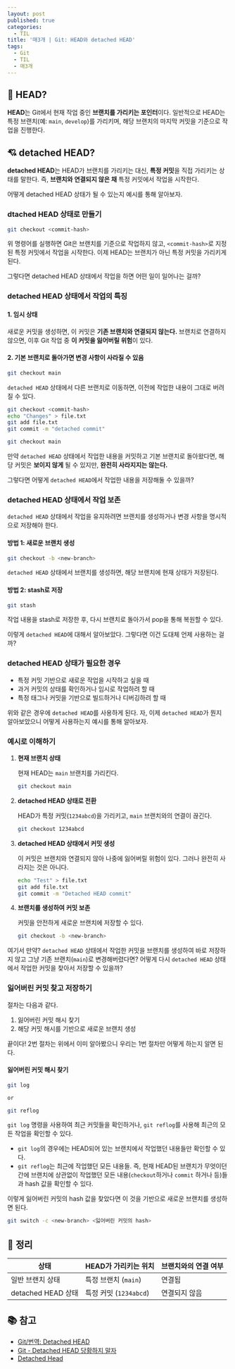 ```yaml
---
layout: post
published: true
categories:
  - TIL
title: '매3개 | Git: HEAD와 detached HEAD'
tags:
  - Git
  - TIL
  - 매3개
---
```


## 📩 HEAD?

**HEAD**는 Git에서 현재 작업 중인 **브랜치를 가리키는 포인터**이다. 일반적으로 HEAD는 특정 브랜치(예: `main`, `develop`)를 가리키며, 해당 브랜치의 마지막 커밋을 기준으로 작업을 진행한다.

## 💘 detached HEAD?

**detached HEAD**는 HEAD가 브랜치를 가리키는 대신, **특정 커밋**을 직접 가리키는 상태를 말한다. 즉, **브랜치와 연결되지 않은 채** 특정 커밋에서 작업을 시작한다.

어떻게 detached HEAD 상태가 될 수 있는지 예시를 통해 알아보자.

### dtached HEAD 상태로 만들기

```bash
git checkout <commit-hash>
```

위 명령어를 실행하면 Git은 브랜치를 기준으로 작업하지 않고, `<commit-hash>`로 지정된 특정 커밋에서 작업을 시작한다. 이제 HEAD는 브랜치가 아닌 특정 커밋을 가리키게 된다.

그렇다면 detached HEAD 상태에서 작업을 하면 어떤 일이 일어나는 걸까?

### detached HEAD 상태에서 작업의 특징

#### 1. 임시 상태

새로운 커밋을 생성하면, 이 커밋은 **기존 브랜치와 연결되지 않는다.** 브랜치로 연결하지 않으면, 이후 Git 작업 중 **이 커밋을 잃어버릴 위험**이 있다.

#### 2. 기본 브랜치로 돌아가면 변경 사항이 사라질 수 있음

```bash
git checkout main
```

`detached HEAD` 상태에서 다른 브랜치로 이동하면, 이전에 작업한 내용이 그대로 버려질 수 있다.

```bash
git checkout <commit-hash>
echo "Changes" > file.txt
git add file.txt
git commit -m "detached commit"

git checkout main
```

만약 `detached HEAD` 상태에서 작업한 내용을 커밋하고 기본 브랜치로 돌아왔다면, 해당 커밋은 **보이지 않게** 될 수 있지만, **완전히 사라지지는 않는다.**

그렇다면 어떻게 `detached HEAD`에서 작업한 내용을 저장해둘 수 있을까?

### detached HEAD 상태에서 작업 보존

`detached HEAD` 상태에서 작업을 유지하려면 브랜치를 생성하거나 변경 사항을 명시적으로 저장해야 한다.

#### 방법 1: 새로운 브랜치 생성

```bash
git checkout -b <new-branch>
```

`detached HEAD` 상태에서 브랜치를 생성하면, 해당 브랜치에 현재 상태가 저장된다.

#### 방법 2: stash로 저장

```bash
git stash
```

작업 내용을 stash로 저장한 후, 다시 브랜치로 돌아가서 pop을 통해 복원할 수 있다.

이렇게 `detached HEAD`에 대해서 알아보았다. 그렇다면 이건 도대체 언제 사용하는 걸까?

### detached HEAD 상태가 필요한 경우

- 특정 커밋 기반으로 새로운 작업을 시작하고 싶을 때
- 과거 커밋의 상태를 확인하거나 임시로 작업하려 할 때
- 특정 태그나 커밋을 기반으로 빌드하거나 디버깅하려 할 때

위와 같은 경우에 `detached HEAD`를 사용하게 된다. 자, 이제 `detached HEAD`가 뭔지 알아보았으니 어떻게 사용하는지 예시를 통해 알아보자.

### 예시로 이해하기

1. **현재 브랜치 상태**

   현재 HEAD는 `main` 브랜치를 가리킨다.

   ```bash
   git checkout main
   ```

2. **detached HEAD 상태로 전환**

   HEAD가 특정 커밋(`1234abcd`)을 가리키고, `main` 브랜치와의 연결이 끊긴다.

   ```bash
   git checkout 1234abcd
   ```

3. **detached HEAD 상태에서 커밋 생성**

   이 커밋은 브랜치와 연결되지 않아 나중에 잃어버릴 위험이 있다. 그러나 완전히 사라지는 것은 아니다.

   ```bash
   echo "Test" > file.txt
   git add file.txt
   git commit -m "Detached HEAD commit"
   ```

4. **브랜치를 생성하여 커밋 보존**

   커밋을 안전하게 새로운 브랜치에 저장할 수 있다.

   ```bash
   git checkout -b <new-branch>
   ```

여기서 만약? `detached HEAD` 상태에서 작업한 커밋을 브랜치를 생성하여 바로 저장하지 않고 그냥 기존 브랜치(`main`)로 변경해버렸다면? 어떻게 다시 `detached HEAD` 상태에서 작업한 커밋을 찾아서 저장할 수 있을까?

### 잃어버린 커밋 찾고 저장하기

절차는 다음과 같다.

1. 잃어버린 커밋 해시 찾기
2. 해당 커밋 해시를 기반으로 새로운 브랜치 생성

끝이다! 2번 절차는 위에서 이미 알아봤으니 우리는 1번 절차만 어떻게 하는지 알면 된다.

#### 잃어버린 커밋 해시 찾기

```bash
git log

or

git reflog
```

`git log` 명령을 사용하여 최근 커밋들을 확인하거나, `git reflog`를 사용해 최근의 모든 작업을 확인할 수 있다.

- `git log`의 경우에는 HEAD되어 있는 브랜치에서 작업했던 내용들만 확인할 수 있다.
- `git reflog`는 최근에 작업했던 모든 내용들. 즉, 현재 HEAD된 브랜치가 무엇이던 간에 브랜치에 상관없이 작업했던 모든 내용(`checkout`하거나 `commit` 하거나 등)들과 hash 값을 확인할 수 있다.

이렇게 잃어버린 커밋의 hash 값을 찾았다면 이 것을 기반으로 새로운 브랜치를 생성하면 된다.

```bash
git switch -c <new-branch> <잃어버린 커밋의 hash>
```

## 📝 정리

| 상태               | HEAD가 가리키는 위치   | 브랜치와의 연결 여부 |
| ------------------ | ---------------------- | -------------------- |
| 일반 브랜치 상태   | 특정 브랜치 (`main`)   | 연결됨               |
| detached HEAD 상태 | 특정 커밋 (`1234abcd`) | 연결되지 않음        |

## 📚 참고

- [Git/번역: Detached HEAD](https://velog.io/@ss-won/Git-Detached-Head)
- [Git - Detached HEAD 당황하지 말자](https://castellan.tistory.com/78)
- [Detached Head](https://devcamus.tistory.com/6)
